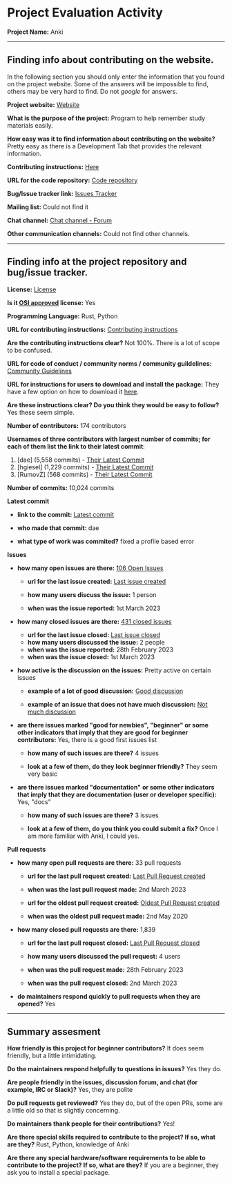 # Project Evaluation Activity



__Project Name:__  Anki


---

## Finding info about contributing on the website.

In the following section you should only enter the information that you
found on the project website. Some of the answers will be impossible to find, others
may be very hard to find. Do not _google_ for answers.

__Project website:__ [Website]([https://vuejs.org/](https://apps.ankiweb.net/))


__What is the purpose of the project:__ Program to help remember study materials easily.


__How easy was it to find information about contributing on the website?__ Pretty easy as there is a Development Tab that provides the relevant information.


__Contributing instructions:__ [Here](https://github.com/ankitects/anki/blob/main/docs/contributing.md) 

__URL for the code repository:__ [Code repository](https://github.com/ankitects/anki) 

__Bug/Issue tracker link:__ [Issues Tracker](https://github.com/ankitects/anki/issues)

__Mailing list:__ Could not find it

__Chat channel:__ [Chat channel - Forum](https://forums.ankiweb.net/)

__Other communication channels:__ Could not find other channels.


---

## Finding info at the project repository and bug/issue tracker.

__License:__ [License](https://github.com/ankitects/anki/blob/main/LICENSE)

__Is it [OSI approved](https://opensource.org/licenses/alphabetical) license:__ Yes

__Programming Language:__ Rust, Python

__URL for contributing instructions:__ [Contributing instructions](https://github.com/ankitects/anki/blob/main/docs/contributing.md)

__Are the contributing instructions clear?__ Not 100%. There is a lot of scope to be confused.


__URL for code of conduct / community norms / community guildelines:__ [Community Guidelines](https://forums.ankiweb.net/faq)

__URL for instructions for users to download and install the package:__ They have a few option on how to download it [here](https://apps.ankiweb.net/). 


__Are these instructions clear? Do you think they would be easy to follow?__ Yes these seem simple.


__Number of contributors:__ 174 contributors


__Usernames of three contributors with largest number of commits; for
each of them list the link to their latest commit__:

1. [dae] (5,558 commits) - [Their Latest Commit](https://github.com/ankitects/anki/commit/d1abfbc6a1490a27c19d640b9f09d152a429e965)
2. [hgiesel] (1,229 commits) - [Their Latest Commit](https://github.com/ankitects/anki/commit/6d0a242a1b6726c8c450dd79b97e1b92d4f170a8)
3. [RumovZ] (568 commits) - [Their Latest Commit](https://github.com/ankitects/anki/commit/85aebae573af8121c4598b74c4d43fa6f7fa1627)


__Number of commits:__ 10,024 commits

__Latest commit__ 

- __link to the commit:__ [Latest commit](https://github.com/ankitects/anki/commit/d1abfbc6a1490a27c19d640b9f09d152a429e965)

- __who made that commit:__ dae

- __what type of work was commited?__ fixed a profile based error


__Issues__

- __how many open issues are there:__ [106 Open Issues](https://github.com/ankitects/anki/issues)

    - __url for the last issue created:__ [Last issue created](https://github.com/ankitects/anki/issues/2409)

    - __how many users discuss the issue:__ 1 person
    
    - __when was the issue reported:__ 1st March 2023
    

- __how many closed issues are there:__ [431 closed issues](https://github.com/ankitects/anki/issues?q=is%3Aissue+is%3Aclosed)
    - __url for the last issue closed:__ [Last issue closed](https://github.com/ankitects/anki/issues/2407)
    - __how many users discussed the issue:__ 2 people
    - __when was the issue reported:__ 28th February 2023
    - __when was the issue closed:__ 1st March 2023

- __how active is the discussion on the issues:__ Pretty active on certain issues

    - __example of a lot of good discussion:__ [Good discussion](https://github.com/ankitects/anki/issues/1018)
    
    - __example of an issue that does not have much discussion:__ [Not much discussion](https://github.com/ankitects/anki/issues/1025)



- __are there issues marked "good for newbies", "beginner" or some other indicators that imply that they are good for beginner contributors:__ Yes, there is a good first issues list

    - __how many of such issues are there?__ 4 issues
    
    - __look at a few of them, do they look beginner friendly?__ They seem very basic 



- __are there issues marked "documentation" or some other indicators that imply that they are documentation (user or developer specific):__ Yes, "docs"

    - __how many of such issues are there?__ 3 issues
    
    - __look at a few of them, do you think you could submit a fix?__ Once I am more familiar with Anki, I could yes.



__Pull requests__

- __how many open pull requests are there:__ 33 pull requests

    - __url for the last pull request created:__ [Last Pull Request created](https://github.com/ankitects/anki/pull/2410)
    
    - __when was the last pull request made:__ 2nd March 2023

    - __url for the oldest pull request created:__ [Oldest Pull Request created](https://github.com/ankitects/anki/pull/604)
    
    - __when was the oldest pull request made:__ 2nd May 2020

- __how many closed pull requests are there:__ 1,839

    - __url for the last pull request closed:__ [Last Pull Request closed](https://github.com/ankitects/anki/pull/2406)
    
    - __how many users discussed the pull request:__ 4 users
    
    - __when was the pull request made:__  28th February 2023
    
    - __when was the pull request closed:__ 2nd March 2023
    

- __do maintainers respond quickly to pull requests when they are opened?__ Yes





---


## Summary assesment
__How friendly is this project for beginner contributors?__ It does seem friendly, but a little intimidating.


__Do the maintainers respond helpfully to questions in issues?__ Yes they do.



__Are people friendly in the issues, discussion forum, and chat (for example, IRC or Slack)?__ Yes, they are polite



__Do pull requests get reviewed?__ Yes they do, but of the open PRs, some are a little old so that is slightly concerning. 



__Do maintainers thank people for their contributions?__ Yes!



__Are there special skills required to contribute to the project? If so, what are they?__ Rust, Python, knowledge of Anki



__Are there any special hardware/software requirements to be able to contribute to the project? If so, what are they?__ If you are a beginner, they ask you to install a special package. 


